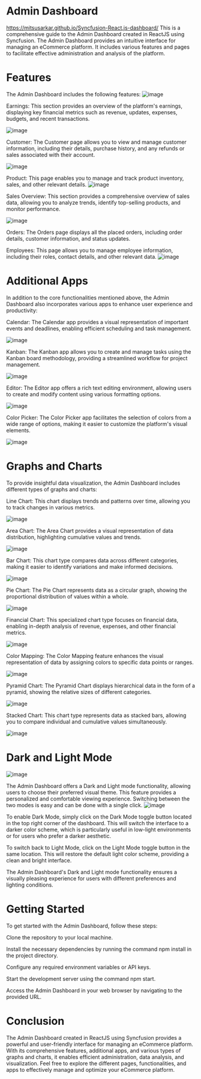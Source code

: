 # Admin Dashboard 

https://mitsusarkar.github.io/Syncfusion-React.js-dashboard/ 
This is a comprehensive guide to the Admin Dashboard created in ReactJS using Syncfusion. The Admin Dashboard provides an intuitive interface for managing an eCommerce platform. It includes various features and pages to facilitate effective administration and analysis of the platform.

# Features

The Admin Dashboard includes the following features:
![image](https://github.com/MitsuSarkar/Syncfusion-React.js-dashboard/assets/137225605/08646006-cffe-4134-95a4-3246ccfd447a)


Earnings: This section provides an overview of the platform's earnings, displaying key financial metrics such as revenue, updates, expenses, budgets, and recent transactions.

![image](https://github.com/MitsuSarkar/Syncfusion-React.js-dashboard/assets/137225605/3ebee9cc-8560-4750-a823-6baccecd5c55)


Customer: The Customer page allows you to view and manage customer information, including their details, purchase history, and any refunds or sales associated with their account.

![image](https://github.com/MitsuSarkar/Syncfusion-React.js-dashboard/assets/137225605/a9b33b13-b263-4586-83a6-35dfbb950b85)


Product: This page enables you to manage and track product inventory, sales, and other relevant details.
![image](https://github.com/MitsuSarkar/Syncfusion-React.js-dashboard/assets/137225605/f744147d-c398-479e-aa09-3a0265b825d2)

Sales Overview: This section provides a comprehensive overview of sales data, allowing you to analyze trends, identify top-selling products, and monitor performance.

![image](https://github.com/MitsuSarkar/Syncfusion-React.js-dashboard/assets/137225605/9817fdd1-4ea9-4d72-890a-6d4efe62fb34)


Orders: The Orders page displays all the placed orders, including order details, customer information, and status updates.

Employees: This page allows you to manage employee information, including their roles, contact details, and other relevant data.
![image](https://github.com/MitsuSarkar/Syncfusion-React.js-dashboard/assets/137225605/86743699-cad8-4e60-b1a9-03962c4a9926)


# Additional Apps
In addition to the core functionalities mentioned above, the Admin Dashboard also incorporates various apps to enhance user experience and productivity:

Calendar: The Calendar app provides a visual representation of important events and deadlines, enabling efficient scheduling and task management.

![image](https://github.com/MitsuSarkar/Syncfusion-React.js-dashboard/assets/137225605/141cc5ca-e52f-497c-875c-384731ba5a2f)


Kanban: The Kanban app allows you to create and manage tasks using the Kanban board methodology, providing a streamlined workflow for project management.

![image](https://github.com/MitsuSarkar/Syncfusion-React.js-dashboard/assets/137225605/f9894c8a-7eb0-4d35-b217-287f55cf14e6)


Editor: The Editor app offers a rich text editing environment, allowing users to create and modify content using various formatting options.

![image](https://github.com/MitsuSarkar/Syncfusion-React.js-dashboard/assets/137225605/fecd7ca7-8d86-473b-be15-186b9256ca3c)


Color Picker: The Color Picker app facilitates the selection of colors from a wide range of options, making it easier to customize the platform's visual elements.

![image](https://github.com/MitsuSarkar/Syncfusion-React.js-dashboard/assets/137225605/8827d858-a349-412c-8021-10427e527643)


# Graphs and Charts
To provide insightful data visualization, the Admin Dashboard includes different types of graphs and charts:

Line Chart: This chart displays trends and patterns over time, allowing you to track changes in various metrics.

![image](https://github.com/MitsuSarkar/Syncfusion-React.js-dashboard/assets/137225605/635e99f2-03a9-4368-967f-ed7146b94e20)


Area Chart: The Area Chart provides a visual representation of data distribution, highlighting cumulative values and trends.

![image](https://github.com/MitsuSarkar/Syncfusion-React.js-dashboard/assets/137225605/eaecda7e-135c-43e1-bba1-f9f447398dc9)


Bar Chart: This chart type compares data across different categories, making it easier to identify variations and make informed decisions.

![image](https://github.com/MitsuSarkar/Syncfusion-React.js-dashboard/assets/137225605/e9f28a24-6473-4734-891f-bdebb2a1633c)


Pie Chart: The Pie Chart represents data as a circular graph, showing the proportional distribution of values within a whole.

![image](https://github.com/MitsuSarkar/Syncfusion-React.js-dashboard/assets/137225605/2ed50f4d-baf7-4ee7-8d96-fd860d892496)


Financial Chart: This specialized chart type focuses on financial data, enabling in-depth analysis of revenue, expenses, and other financial metrics.

![image](https://github.com/MitsuSarkar/Syncfusion-React.js-dashboard/assets/137225605/c58fc8b7-c3ae-47b1-862f-a911bdb3b8dc)


Color Mapping: The Color Mapping feature enhances the visual representation of data by assigning colors to specific data points or ranges.

![image](https://github.com/MitsuSarkar/Syncfusion-React.js-dashboard/assets/137225605/fd4a119c-0fc0-4927-9f92-00ab2ba20aba)

Pyramid Chart: The Pyramid Chart displays hierarchical data in the form of a pyramid, showing the relative sizes of different categories.

![image](https://github.com/MitsuSarkar/Syncfusion-React.js-dashboard/assets/137225605/0ac1f13a-5c41-420f-9745-06e0f88e2706)


Stacked Chart: This chart type represents data as stacked bars, allowing you to compare individual and cumulative values simultaneously.

![image](https://github.com/MitsuSarkar/Syncfusion-React.js-dashboard/assets/137225605/cd5b4af2-6176-413e-ab60-3d85299dd644)

# Dark and Light Mode
![image](https://github.com/MitsuSarkar/Syncfusion-React.js-dashboard/assets/137225605/90444a9d-e049-4ffd-9a90-8a8b162a6d4b)

The Admin Dashboard offers a Dark and Light mode functionality, allowing users to choose their preferred visual theme. This feature provides a personalized and comfortable viewing experience. Switching between the two modes is easy and can be done with a single click.
![image](https://github.com/MitsuSarkar/Syncfusion-React.js-dashboard/assets/137225605/e3193931-78e4-436a-b54b-b9ca009b9626)

To enable Dark Mode, simply click on the Dark Mode toggle button located in the top right corner of the dashboard. This will switch the interface to a darker color scheme, which is particularly useful in low-light environments or for users who prefer a darker aesthetic.

To switch back to Light Mode, click on the Light Mode toggle button in the same location. This will restore the default light color scheme, providing a clean and bright interface.

The Admin Dashboard's Dark and Light mode functionality ensures a visually pleasing experience for users with different preferences and lighting conditions.


# Getting Started
To get started with the Admin Dashboard, follow these steps:

Clone the repository to your local machine.

Install the necessary dependencies by running the command npm install in the project directory.

Configure any required environment variables or API keys.

Start the development server using the command npm start.

Access the Admin Dashboard in your web browser by navigating to the provided URL.

# Conclusion
The Admin Dashboard created in ReactJS using Syncfusion provides a powerful and user-friendly interface for managing an eCommerce platform. With its comprehensive features, additional apps, and various types of graphs and charts, it enables efficient administration, data analysis, and visualization. Feel free to explore the different pages, functionalities, and apps to effectively manage and optimize your eCommerce platform.
